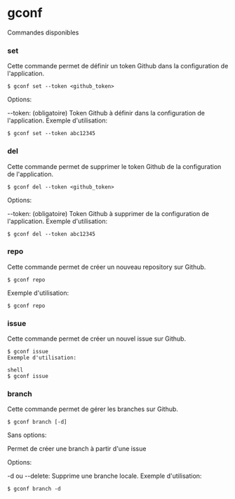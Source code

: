 # gconf
Commandes disponibles
### set
Cette commande permet de définir un token Github dans la configuration de l'application.

```shell
$ gconf set --token <github_token>
```
Options:


--token: (obligatoire) Token Github à définir dans la configuration de l'application.
Exemple d'utilisation:

```shell
$ gconf set --token abc12345
```
### del
Cette commande permet de supprimer le token Github de la configuration de l'application.

```shell
$ gconf del --token <github_token>
```
Options:

--token: (obligatoire) Token Github à supprimer de la configuration de l'application.
Exemple d'utilisation:

```shell
$ gconf del --token abc12345
```
### repo
Cette commande permet de créer un nouveau repository sur Github.

```shell
$ gconf repo
```
Exemple d'utilisation:

```shell
$ gconf repo
```
### issue
Cette commande permet de créer un nouvel issue sur Github.

```shell
$ gconf issue
Exemple d'utilisation:

shell
$ gconf issue
```
### branch
Cette commande permet de gérer les branches sur Github.

```shell
$ gconf branch [-d]
```
Sans options:

Permet de créer une branch à partir d'une issue

Options:

-d ou --delete: Supprime une branche locale.
Exemple d'utilisation:

```shell
$ gconf branch -d
```


